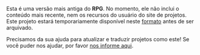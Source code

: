 Esta é uma versão mais antiga do **RPG**. No momento, ele não inclui o conteúdo mais recente, nem os recursos do usuário do site de projetos. Este projeto estará temporariamente disponível neste [formato](images/RPG.pdf) antes de ser arquivado. 

Precisamos da sua ajuda para atualizar e traduzir projetos como este! Se você puder nos ajudar, por favor [nos informe aqui](https://rpf.io/translators). 
